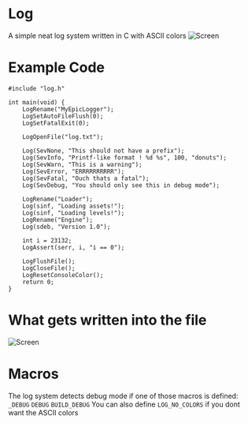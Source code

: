 # Log
A simple neat log system written in C with ASCII colors
![Screen](https://github.com/llchris/Log/blob/master/img/console.PNG)
# Example Code
```
#include "log.h"

int main(void) {
	LogRename("MyEpicLogger");
	LogSetAutoFileFlush(0);
	LogSetFatalExit(0);

	LogOpenFile("log.txt");

	Log(SevNone, "This should not have a prefix");
	Log(SevInfo, "Printf-like format ! %d %s", 100, "donuts");
	Log(SevWarn, "This is a warning");
	Log(SevError, "ERRRRRRRRRR");
	Log(SevFatal, "Ouch thats a fatal");
	Log(SevDebug, "You should only see this in debug mode");

	LogRename("Loader");
	Log(sinf, "Loading assets!");
	Log(sinf, "Loading levels!");
	LogRename("Engine");
	Log(sdeb, "Version 1.0");

	int i = 23132;
	LogAssert(serr, i, "i == 0");

	LogFlushFile();
	LogCloseFile();
	LogResetConsoleColor();
	return 0;
}
```
# What gets written into the file
![Screen](https://github.com/llchris/Log/blob/master/img/file.PNG)
# Macros
The log system detects debug mode if one of those macros is defined: ```_DEBUG``` ```DEBUG``` ```BUILD_DEBUG```
You can also define ```LOG_NO_COLORS``` if you dont want the ASCII colors
